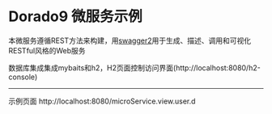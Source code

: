 # Dorado9 微服务示例  
本微服务遵循REST方法来构建，用[swagger2](https://swagger.io/)用于生成、描述、调用和可视化RESTful风格的Web服务  
  
数据库集成集成mybaits和h2，H2页面控制访问界面(http://localhost:8080/h2-console)
***
示例页面 http://localhost:8080/microService.view.user.d